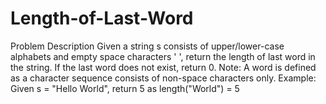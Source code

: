 # Length-of-Last-Word
Problem Description Given a string s consists of upper/lower-case alphabets and empty space characters ' ', return the length of last word in the string. If the last word does not exist, return 0. Note: A word is defined as a character sequence consists of non-space characters only. Example: Given s = "Hello World",  return 5 as length("World") = 5
